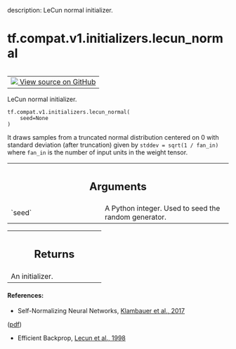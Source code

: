 description: LeCun normal initializer.

<div itemscope itemtype="http://developers.google.com/ReferenceObject">
<meta itemprop="name" content="tf.compat.v1.initializers.lecun_normal" />
<meta itemprop="path" content="Stable" />
</div>

# tf.compat.v1.initializers.lecun_normal

<!-- Insert buttons and diff -->

<table class="tfo-notebook-buttons tfo-api nocontent" align="left">
<td>
  <a target="_blank" href="https://github.com/tensorflow/tensorflow/blob/r2.4/tensorflow/python/ops/init_ops.py#L1294-L1319">
    <img src="https://www.tensorflow.org/images/GitHub-Mark-32px.png" />
    View source on GitHub
  </a>
</td>
</table>



LeCun normal initializer.

<pre class="devsite-click-to-copy prettyprint lang-py tfo-signature-link">
<code>tf.compat.v1.initializers.lecun_normal(
    seed=None
)
</code></pre>



<!-- Placeholder for "Used in" -->

It draws samples from a truncated normal distribution centered on 0
with standard deviation (after truncation) given by
`stddev = sqrt(1 / fan_in)` where `fan_in` is the number of
input units in the weight tensor.

<!-- Tabular view -->
 <table class="responsive fixed orange">
<colgroup><col width="214px"><col></colgroup>
<tr><th colspan="2"><h2 class="add-link">Arguments</h2></th></tr>

<tr>
<td>
`seed`
</td>
<td>
A Python integer. Used to seed the random generator.
</td>
</tr>
</table>



<!-- Tabular view -->
 <table class="responsive fixed orange">
<colgroup><col width="214px"><col></colgroup>
<tr><th colspan="2"><h2 class="add-link">Returns</h2></th></tr>
<tr class="alt">
<td colspan="2">
An initializer.
</td>
</tr>

</table>



#### References:

- Self-Normalizing Neural Networks,
[Klambauer et al.,
2017](https://papers.nips.cc/paper/6698-self-normalizing-neural-networks)

([pdf](https://papers.nips.cc/paper/6698-self-normalizing-neural-networks.pdf))
- Efficient Backprop,
[Lecun et al., 1998](http://yann.lecun.com/exdb/publis/pdf/lecun-98b.pdf)
